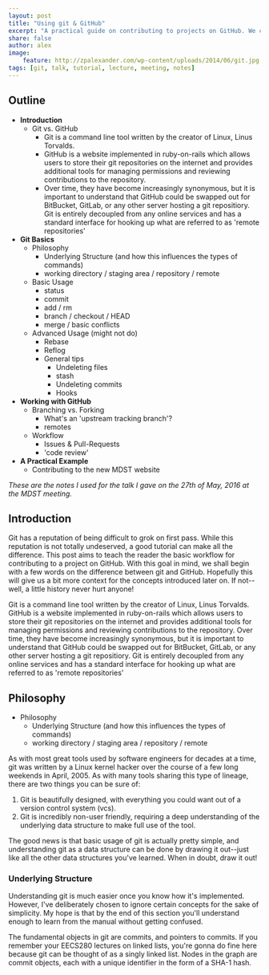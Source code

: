 ```yaml
---
layout: post
title: "Using git & GitHub"
excerpt: "A practical guide on contributing to projects on GitHub. We cover the basics of git (add, commit, branch merge) and then move on to features of GitHub (remote, push, issues and pull-requests)"
share: false
author: alex
image:
    feature: http://zpalexander.com/wp-content/uploads/2014/06/git.jpg
tags: [git, talk, tutorial, lecture, meeting, notes]
---
```


## Outline

* **Introduction**
    - Git vs. GitHub
        + Git is a command line tool written by the creator of Linux, Linus Torvalds.
        + GitHub is a website implemented in ruby-on-rails which allows users to store their git repositories on the internet and provides additional tools for managing permissions and reviewing contributions to the repository.
        + Over time, they have become increasingly synonymous, but it is important to understand that GitHub could be swapped out for BitBucket, GitLab, or any other server hosting a git repositiory. Git is entirely decoupled from any online services and has a standard interface for hooking up what are referred to as 'remote repositories'
* **Git Basics**
    - Philosophy
        + Underlying Structure (and how this influences the types of commands)
        + working directory / staging area / repository / remote
    - Basic Usage
        + status
        + commit
        + add / rm
        + branch / checkout / HEAD
        + merge / basic conflicts
    - Advanced Usage (might not do)
        + Rebase
        + Reflog
        + General tips
            * Undeleting files
            * stash
            * Undeleting commits
            * Hooks
* **Working with GitHub**
    - Branching vs. Forking
        + What's an 'upstream tracking branch'?
        + remotes
    - Workflow
        + Issues & Pull-Requests
        + 'code review'
* **A Practical Example**
    - Contributing to the new MDST website


_These are the notes I used for the talk I gave on the 27th of May, 2016 at the MDST meeting._

## Introduction

Git has a reputation of being difficult to grok on first pass. While this reputation is not totally undeserved, a good tutorial can make all the difference. This post aims to teach the reader the basic workflow for contributing to a project on GitHub. With this goal in mind, we shall begin with a few words on the difference between git and GitHub. Hopefully this will give us a bit more context for the concepts introduced later on. If not--well, a little history never hurt anyone!

Git is a command line tool written by the creator of Linux, Linus Torvalds. GitHub is a website implemented in ruby-on-rails which allows users to store their git repositories on the internet and provides additional tools for managing permissions and reviewing contributions to the repository. Over time, they have become increasingly synonymous, but it is important to understand that GitHub could be swapped out for BitBucket, GitLab, or any other server hosting a git repositiory. Git is entirely decoupled from any online services and has a standard interface for hooking up what are referred to as 'remote repositories'

## Philosophy

- Philosophy
    + Underlying Structure (and how this influences the types of commands)
    + working directory / staging area / repository / remote

As with most great tools used by software engineers for decades at a time, git was written by a Linux kernel hacker over the course of a few long weekends in April, 2005. As with many tools sharing this type of lineage, there are two things you can be sure of:

1. Git is beautifully designed, with everything you could want out of a version control system (vcs).
2. Git is incredibly non-user friendly, requiring a deep understanding of the underlying data structure to make full use of the tool.

The good news is that basic usage of git is actually pretty simple, and understanding git as a data structure can be done by drawing it out--just like all the other data structures you've learned. When in doubt, draw it out!

### Underlying Structure

Understanding git is much easier once you know how it's implemented. However, I've deliberately chosen to ignore certain concepts for the sake of simplicity. My hope is that by the end of this section you'll understand enough to learn from the manual without getting confused.

The fundamental objects in git are commits, and pointers to commits. If you remember your EECS280 lectures on linked lists, you're gonna do fine here because git can be thought of as a singly linked list. Nodes in the graph are commit objects, each with a unique identifier in the form of a SHA-1 hash.


